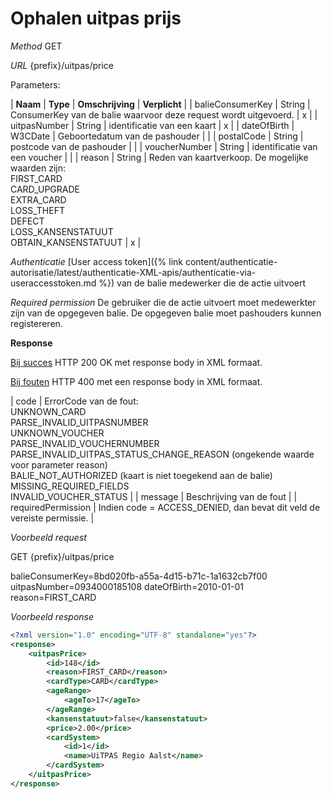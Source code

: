 ---
---

# Ophalen uitpas prijs

_Method_
GET

_URL_
{prefix}/uitpas/price

Parameters:

| **Naam** | **Type** | **Omschrijving** | **Verplicht** |
| balieConsumerKey | String | ConsumerKey van de balie waarvoor deze request wordt uitgevoerd. | x |
| uitpasNumber | String | identificatie van een kaart | x |
| dateOfBirth | W3CDate | Geboortedatum van de pashouder |  |
| postalCode | String | postcode van de pashouder |  |
| voucherNumber | String | identificatie van een voucher |  |
| reason | String | Reden van kaartverkoop. De mogelijke waarden zijn:<br>FIRST_CARD<br>CARD_UPGRADE<br>EXTRA_CARD<br>LOSS_THEFT<br>DEFECT<br>LOSS_KANSENSTATUUT<br>OBTAIN_KANSENSTATUUT | x |

_Authenticatie_
[User access token]({% link content/authenticatie-autorisatie/latest/authenticatie-XML-apis/authenticatie-via-useraccesstoken.md %}) van de balie medewerker die de actie uitvoert

_Required permission_
De gebruiker die de actie uitvoert moet medewerkter zijn van de opgegeven balie. De opgegeven balie moet pashouders kunnen registereren.

**Response**

<u>Bij succes</u>
HTTP 200 OK met response body in XML formaat.

<u>Bij fouten</u>
HTTP 400 met een response body in XML formaat.

| code | ErrorCode van de fout:<br>UNKNOWN_CARD<br>PARSE_INVALID_UITPASNUMBER<br>UNKNOWN_VOUCHER<br>PARSE_INVALID_VOUCHERNUMBER<br>PARSE_INVALID_UITPAS_STATUS_CHANGE_REASON (ongekende waarde voor parameter reason)<br>BALIE_NOT_AUTHORIZED (kaart is niet toegekend aan de balie)<br>MISSING_REQUIRED_FIELDS<br>INVALID_VOUCHER_STATUS |
| message | Beschrijving van de fout |
| requiredPermission | Indien code = ACCESS_DENIED, dan bevat dit veld de vereiste permissie. |

_Voorbeeld request_

GET {prefix}/uitpas/price

balieConsumerKey=8bd020fb-a55a-4d15-b71c-1a1632cb7f00
uitpasNumber=0934000185108
dateOfBirth=2010-01-01
reason=FIRST_CARD

_Voorbeeld response_


~~~xml
<?xml version="1.0" encoding="UTF-8" standalone="yes"?>
<response>
    <uitpasPrice>
        <id>148</id>
        <reason>FIRST_CARD</reason>
        <cardType>CARD</cardType>
        <ageRange>
            <ageTo>17</ageTo>
        </ageRange>
        <kansenstatuut>false</kansenstatuut>
        <price>2.00</price>
        <cardSystem>
            <id>1</id>
            <name>UiTPAS Regio Aalst</name>
        </cardSystem>
    </uitpasPrice>
</response>
~~~
